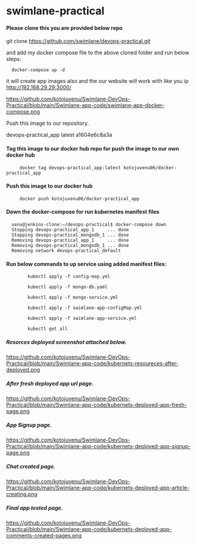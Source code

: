 # swimlane-practical


#### Please clone this you are provided below repo 

git clone https://github.com/swimlane/devops-practical.git

and add my docker compose file to the above cloned folder and run below steps:

      docker-compose up -d
      
it will create app images also and the our website will work with  like you ip http://192.168.29.29:3000/

https://github.com/kotojuvenu/Swimlane-DevOps-Practical/blob/main/Swimlane-app-code/swimlane-app-docker-compose.png

Push this image to our repository.

devops-practical_app                latest    a1604e6c8a3a   

#### Tag this image to our docker hub repo for push the image to our own docker hub 

         docker tag devops-practical_app:latest kotojuvenu06/docker-practical_app

#### Push this image to our docker hub 

         docker push kotojuvenu06/docker-practical_app                                           

#### Down the docker-compose for run kubernetes manifest files

      venu@jenkins-clone:~/devops-practical$ docker-compose down
      Stopping devops-practical_app_1     ... done
      Stopping devops-practical_mongodb_1 ... done
      Removing devops-practical_app_1     ... done
      Removing devops-practical_mongodb_1 ... done
      Removing network devops-practical_default

#### Run below commands to up service using added manifest files:

            kubectl apply -f config-map.yml
  
            kubectl apply -f mongo-db.yaml
            
            kubectl apply -f mongo-service.yml
            
            kubectl apply -f swimlane-app-configMap.yml
            
            kubectl apply -f swimlane-app-service.yml
            
            kubectl get all

##### Resorces deployed screenshot attached below.

  https://github.com/kotojuvenu/Swimlane-DevOps-Practical/blob/main/Swimlane-app-code/kubernets-resoureces-after-deployed.png

##### After fresh deployed app url page.

  https://github.com/kotojuvenu/Swimlane-DevOps-Practical/blob/main/Swimlane-app-code/kubernets-deployed-app-fresh-page.png

##### App Signup page.

  https://github.com/kotojuvenu/Swimlane-DevOps-Practical/blob/main/Swimlane-app-code/kubernets-deployed-app-signup-page.png
  
##### Chat created page.

  https://github.com/kotojuvenu/Swimlane-DevOps-Practical/blob/main/Swimlane-app-code/kubernets-deployed-app-article-creating.png

##### Final app tested page.

   https://github.com/kotojuvenu/Swimlane-DevOps-Practical/blob/main/Swimlane-app-code/kubernets-deployed-app-comments-created-pages.png


  


